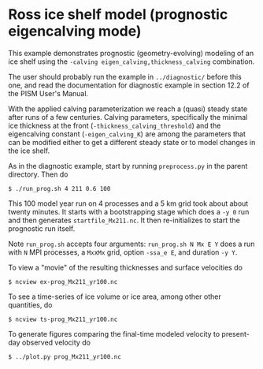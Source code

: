 Ross ice shelf model (prognostic eigencalving mode)
=================

This example demonstrates prognostic (geometry-evolving) modeling of an
ice shelf using the `-calving eigen_calving,thickness_calving` combination.

The user should probably run the example in `../diagnostic/` before this one,
and read the documentation for diagnostic example in section 12.2 of the PISM
User's Manual.

With the applied calving parameterization we reach a (quasi) steady state after
runs of a few centuries.  Calving parameters, specifically the minimal ice
thickness at the front (`-thickness_calving_threshold`) and the eigencalving
constant (`-eigen_calving_K`) are among the parameters that can be modified
either to get a different steady state or to model changes in the ice shelf.

As in the diagnostic example, start by running `preprocess.py` in the parent
directory.  Then do

    $ ./run_prog.sh 4 211 0.6 100

This 100 model year run on 4 processes and a 5 km grid took about about twenty
minutes.  It starts with a bootstrapping stage which does a `-y 0` run and then
generates `startfile_Mx211.nc`.  It then re-initializes to start the prognostic
run itself.

Note `run_prog.sh` accepts four arguments: `run_prog.sh N Mx E Y` does
a run with `N` MPI processes, a `Mx`x`Mx` grid, option `-ssa_e E`, and duration
`-y Y`.

To view a "movie" of the resulting thicknesses and surface velocities
do

    $ ncview ex-prog_Mx211_yr100.nc

To see a time-series of ice volume or ice area, among other other quantities,
do

    $ ncview ts-prog_Mx211_yr100.nc

To generate figures comparing the final-time modeled velocity to present-day
observed velocity do

    $ ../plot.py prog_Mx211_yr100.nc
